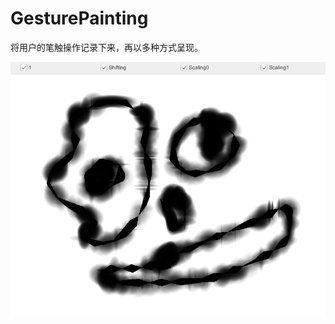 # GesturePainting

将用户的笔触操作记录下来，再以多种方式呈现。

![截屏](https://github.com/magicbrush/StrokeAbstraction/blob/master/Images/ScreenShot.png)

